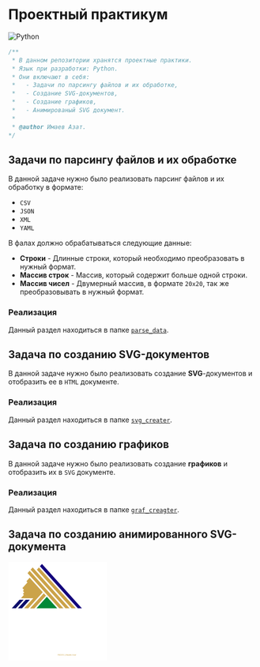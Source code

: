 # Проектный практикум
![Python](https://img.shields.io/badge/-Python-464646??style=flat-square&logo=Python) 

```php
/**
 * В данном репозитории хранятся проектные практики.
 * Язык при разработки: Python.
 * Они включают в себя:
 *   - Задачи по парсингу файлов и их обработке,
 *   - Создание SVG-документов,
 *   - Создание графиков,
 *   - Анимированый SVG документ.
 * 
 * @author Имаев Азат.
*/
```

## Задачи по парсингу файлов и их обработке

В данной задаче нужно было реализовать парсинг файлов и их обработку в формате:
- `CSV`
- `JSON`
- `XML`
- `YAML`

В фалах должно обрабатываться следующие данные:
- **Строки** - Длинные строки, который необходимо преобразовать в нужный формат.
- **Массив строк** - Массив, который содержит больше одной строки.
- **Массив чисел** - Двумерный массив, в формате `20x20`, так же преобразовывать в нужный формат.

### Реализация

Данный раздел находиться в папке [`parse_data`](./parse_data/README.md).

## Задача по созданию SVG-документов

В данной задаче нужно было реализовать создание **SVG**-документов и отобразить ее в `HTML` документе.

### Реализация

Данный раздел находиться в папке [`svg_creater`](./svg_creater/README.md).

## Задача по созданию графиков

В данной задаче нужно было реализовать создание **графиков** и отобразить их в `SVG` документе.

### Реализация

Данный раздел находиться в папке [`graf_creagter`](./graf_creagter/README.md).

## Задача по созданию анимированного SVG-документа

![salavat_animated](./svg_animate/salavat.svg)